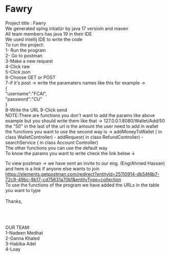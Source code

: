 # Fawry
Project title : Fawry<br>
We generated sping intializr by java 17 versioin and maven<br>
All team members has java 19 in their IDE<br>
We used intellij IDE to write the code<br>
To run the project:<br>
1- Run the program<br>
2- Go to postman<br>
3-Make a new request<br>
4-Click raw<br>
5-Click json<br>
6-Choose GET or POST<br>
7-if it's post -> write the paramaters names like this for example -> <br>
{<br>
  "username":"FCAI",<br>
  "password":"CU"<br>
}<br>
8-Write the URL
9-Click send
<br>
NOTE:There are functions you don't want to add the params like above example but you should write them like that -> 127.0.0.1:8080/Wallet/Add/50 <br>
the "50" in the last of the url is the amount the user need to add in wallet
<br>
the functions you want to use the second way is -> addMoneyToWallet ( in class WalletController) - addRequest( in class RefundController) - searchService ( in class Account Controller)
<br>
The other functions you can use the default way 
<br>
To know the params you want to write check the link below ↓

To view postman -> we have sent an invite to our eng. (Eng/Ahmed Hassan)
and here is a link if anyone else wants to join 
https://elements.getpostman.com/redirect?entityId=25110914-db54f4b7-72c9-49bc-9b17-cd75631a70b1&entityType=collection <br>
To use the functions of the program we have added the URLs in the table you want to type<br>
<br>
Thanks,
<br>
<br>
<br>
<br>





OUR TEAM:<br>
1-Nadeen Medhat<br>
2-Ganna Khaled<br>
3-Habiba Adel<br>
4-Loay<br>

